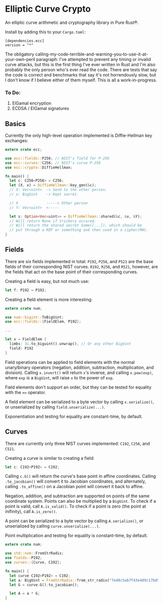 Elliptic Curve Crypto
=====================

An elliptic curve arithmetic and cryptography library in Pure Rust&reg;.

Install by adding this to your `Cargo.toml`:
```
[dependencies.ecc]
version = "*"
```

The obligatory calling-my-code-terrible-and-warning-you-to-use-it-at-your-own-peril paragraph:  I've attempted to prevent any timing or invalid curve attacks, but this is the first thing I've ever written in Rust and I'm also probably the only person who's ever read the code.  There are tests that say the code is correct and benchmarks that say it's not horrendously slow, but I don't know if I believe either of them myself.  This is all a work-in-progress.

### To Do:
1.  ElGamal encryption
2.  ECDSA / ElGamal signatures


Basics
------

Currently the only high-level operation implemented is Diffie-Hellman key exchanges:
```rust
extern crate ecc;

use ecc::fields::P256; // NIST's field for P-256
use ecc::curves::C256; // NIST's curve P-256
use ecc::crypto::DiffieHellman;

fn main() {
  let c: C256<P256> = C256;
  let (X, x) = DiffieHellman::key_gen(&c);
  // X: Vec<uint>  -> Send to the other person.
  // x: BigUint    -> Kept secret.

  // X             -----> Other person
  // Y: Vec<uint>  <-----

  let s: Option<Vec<uint>> = DiffieHellman::shared(&c, &x, &Y);
  // Will return None if trickery occured.
  // Will return the shared secret Some([...]), which should be
  // put through a KDF or something and then used in a cipher/MAC.
}
```

Fields
------

There are six fields implemented in total:  `P192`, `P256`, and `P521` are the base fields of their corresponding NIST curves.  `R192`, `R256`, and `R521`, however, are the fields that act on the base point of their corresponding curves.

Creating a field is easy, but not much use:
```rust
let f: P192 = P192;
```

Creating a field element is more interesting:
```rust
extern crate num;

use num::bigint::ToBigUint;
use ecc::fields::{FieldElem, P192};

...

let x = FieldElem {
  limbs: 3i.to_biguint().unwrap(), // Or any other BigUint
  field: P192
}
```

Field operations can be applied to field elements with the normal unary/binary operators (negation, addition, subtraction, multiplication, and division).  Calling `x.invert()` will return `x`'s inverse, and calling `x.pow(exp)`, where `exp` is a `BigUint`, will raise `x` to the power of `exp`.

Field elements don't support an order, but they can be tested for equality with the `==` operator.

A field element can be serialized to a byte vector by calling `x.serialize()`, or unserialized by calling `field.unserialize(...)`.

Exponentiation and testing for equality are constant-time, by default.

Curves
------

There are currently only three NIST curves implemented:  `C192`, `C256`, and `C521`.

Creating a curve is similar to creating a field:
```rust
let c: C192<P192> = C192;
```

Calling `c.G()` will return the curve's base point in affine coordinates.  Calling `.to_jacobian()` will convert it to Jacobian coordinates, and alternately, calling `.to_affine()` on a Jacobian point will convert it back to affine.

Negation, addition, and subtraction are supported on points of the same coordinate system.  Points can also be multiplied by a `BigUint`.  To check if a point is valid, call `A.is_valid()`.  To check if a point is zero (the point at inifinity), call `A.is_zero()`.

A point can be serialized to a byte vector by calling `A.serialize()`, or unserialized by calling `curve.unserialize(...)`.

Point multiplication and testing for equality is constant-time, by default.

```rust
extern crate num;

use std::num::FromStrRadix;
use fields::P192;
use curves::{Curve, C192};

fn main() {
  let curve C192<P192> = C192;
  let a: BigUint = FromStrRadix::from_str_radix("7e48c5ab7f43e4d9c17bd9712627dcc76d4df2099af7c8e5", 16).unwrap();
  let G = curve.G().to_jacobian();

  let A = a * G;
}
```
